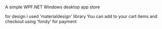 A simple WPF.NET Windows desktop app store

for design i used 'materialdesign' library
You can add to your cart items and checkout using 'fondy' for payment
